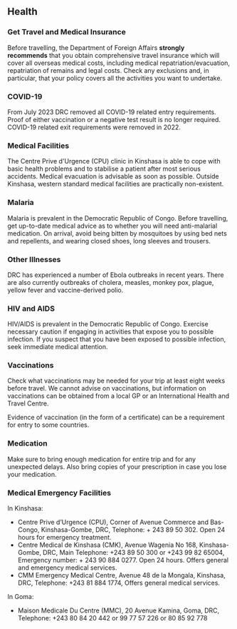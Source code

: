 ## Health

### **Get Travel and Medical Insurance**

Before travelling, the Department of Foreign Affairs **strongly recommends** that you obtain comprehensive travel insurance which will cover all overseas medical costs, including medical repatriation/evacuation, repatriation of remains and legal costs. Check any exclusions and, in particular, that your policy covers all the activities you want to undertake.

### **COVID-19**

From July 2023 DRC removed all COVID-19 related entry requirements. Proof of either vaccination or a negative test result is no longer required. COVID-19 related exit requirements were removed in 2022.

### **Medical Facilities**

The Centre Prive d'Urgence (CPU) clinic in Kinshasa is able to cope with basic health problems and to stabilise a patient after most serious accidents. Medical evacuation is advisable as soon as possible. Outside Kinshasa, western standard medical facilities are practically non-existent.

### **Malaria**

Malaria is prevalent in the Democratic Republic of Congo. Before travelling, get up-to-date medical advice as to whether you will need anti-malarial medication. On arrival, avoid being bitten by mosquitoes by using bed nets and repellents, and wearing closed shoes, long sleeves and trousers.

### **Other Illnesses**

DRC has experienced a number of Ebola outbreaks in recent years. There are also currently outbreaks of cholera, measles, monkey pox, plague, yellow fever and vaccine-derived polio.

### **HIV and AIDS**

HIV/AIDS is prevalent in the Democratic Republic of Congo. Exercise necessary caution if engaging in activities that expose you to possible infection. If you suspect that you have been exposed to possible infection, seek immediate medical attention.

### **Vaccinations**

Check what vaccinations may be needed for your trip at least eight weeks before travel. We cannot advise on vaccinations, but information on vaccinations can be obtained from a local GP or an International Health and Travel Centre.

Evidence of vaccination (in the form of a certificate) can be a requirement for entry to some countries.

### **Medication**

Make sure to bring enough medication for entire trip and for any unexpected delays. Also bring copies of your prescription in case you lose your medication.

### **Medical Emergency Facilities**

In Kinshasa:

* Centre Prive d’Urgence (CPU), Corner of Avenue Commerce and Bas-Congo, Kinshasa-Gombe, DRC, Telephone: + 243 89 50 302. Open 24 hours for emergency treatment.
* Centre Medical de Kinshasa (CMK), Avenue Wagenia No 168, Kinshasa-Gombe, DRC, Main Telephone: +243 89 50 300 or +243 99 82 65004, Emergency number: + 243 90 884 0277. Open 24 hours. Offers general and emergency medical services.
* CMM Emergency Medical Centre, Avenue 48 de la Mongala, Kinshasa, DRC, Telephone: +243 81 884 1774, Offers general medical services.

In Goma:

* Maison Medicale Du Centre (MMC), 20 Avenue Kamina, Goma, DRC, Telephone: +243 80 84 20 442 or 99 77 57 226 or 80 85 92 778